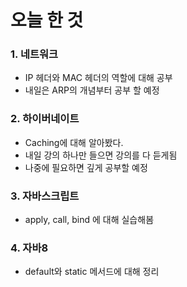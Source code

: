 # 오늘 한 것
### 1. 네트워크
- IP 헤더와 MAC 헤더의 역할에 대해 공부
- 내일은 ARP의 개념부터 공부 할 예정

### 2. 하이버네이트
- Caching에 대해 알아봤다.
- 내일 강의 하나만 들으면 강의를 다 듣게됨
- 나중에 필요하면 깊게 공부할 예정

### 3. 자바스크립트
- apply, call, bind 에 대해 실습해봄

### 4. 자바8
- default와 static 메서드에 대해 정리

